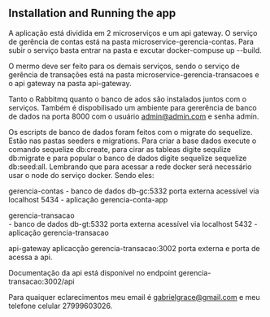 
## Installation  and Running the app

A aplicação está dividida em 2 microserviços e um api gateway. 
O serviço de gerência de contas está na pasta microservice-gerencia-contas. Para subir o serviço basta entrar na pasta e excutar 
docker-compuse up --build.

O mermo deve ser feito para os demais serviços, sendo o serviço de gerência de transações está na pasta microservice-gerencia-transacoes e o api gateway na pasta api-gateway.

Tanto o Rabbitmq quanto o banco de ados são instalados juntos com o serviços. Também é dispobilisado um ambiente para gererência de banco de dados na porta 8000 com o usuário admin@admin.com e senha admin.

Os escripts de banco de dados foram feitos com o migrate do sequelize. Estão nas pastas seeders e migrations.
Para criar a base dados execute o comando sequelize db:create, para cirar as tableas digite sequlize db:migrate e para popular o banco 
de dados digite sequelize sequelize db:seed:all. Lembrando que para acessar a rede docker será necessário usar o node do serviço docker.
Sendo eles:

gerencia-contas	
	- banco de dados
		db-gc:5332 porta externa acessível via localhost 5434
	- aplicação
		gerencia-conta-app
		
gerencia-transacao	
	- banco de dados
		db-gt:5332 porta externa acessível via localhost 5432
	- aplicação 
		gerencia-transacao
		
api-gateway
	aplicacção
		gerencia-transacao:3002 porta externa e porta de acessa a api.
		
Documentação da api está disponível no endpoint gerencia-transacao:3002/api

Para quaiquer eclarecimentos meu email é gabrielgrace@gmail.com e meu telefone celular 27999603026.



